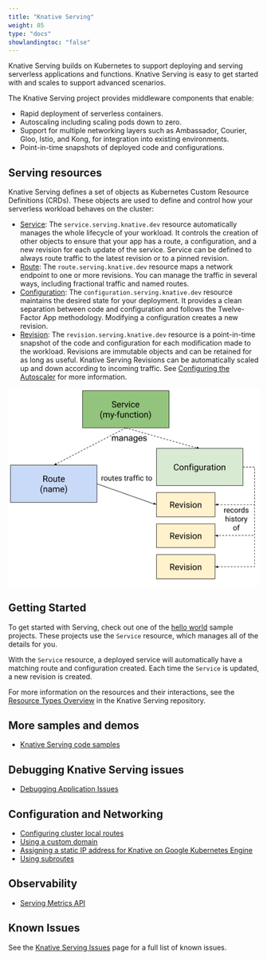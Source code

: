 ```yaml
---
title: "Knative Serving"
weight: 05
type: "docs"
showlandingtoc: "false"
---
```


Knative Serving builds on Kubernetes to support deploying and serving serverless applications and functions. Knative Serving is easy to get started with and scales to support advanced scenarios.

The Knative Serving project provides middleware components that enable:

- Rapid deployment of serverless containers.
- Autoscaling including scaling pods down to zero.
- Support for multiple networking layers such as Ambassador, Courier, Gloo, Istio, and Kong, for integration into existing environments.
- Point-in-time snapshots of deployed code and configurations.

## Serving resources

Knative Serving defines a set of objects as Kubernetes Custom Resource
Definitions (CRDs). These objects are used to define and control how your
serverless workload behaves on the cluster:

- [Service](https://github.com/knative/specs/blob/main/specs/serving/knative-api-specification-1.0.md#service):
  The `service.serving.knative.dev` resource automatically manages the whole
  lifecycle of your workload. It controls the creation of other objects to
  ensure that your app has a route, a configuration, and a new revision for each
  update of the service. Service can be defined to always route traffic to the
  latest revision or to a pinned revision.
- [Route](https://github.com/knative/specs/blob/main/specs/serving/knative-api-specification-1.0.md#route):
  The `route.serving.knative.dev` resource maps a network endpoint to one or
  more revisions. You can manage the traffic in several ways, including
  fractional traffic and named routes.
- [Configuration](https://github.com/knative/specs/blob/main/specs/serving/knative-api-specification-1.0.md#configuration):
  The `configuration.serving.knative.dev` resource maintains the desired state
  for your deployment. It provides a clean separation between code and
  configuration and follows the Twelve-Factor App methodology. Modifying a
  configuration creates a new revision.
- [Revision](https://github.com/knative/specs/blob/main/specs/serving/knative-api-specification-1.0.md#revision):
  The `revision.serving.knative.dev` resource is a point-in-time snapshot of the
  code and configuration for each modification made to the workload. Revisions
  are immutable objects and can be retained for as long as useful. Knative
  Serving Revisions can be automatically scaled up and down according to
  incoming traffic. See
  [Configuring the Autoscaler](./autoscaling) for more
  information.

![Diagram that displays how the Serving resources coordinate with each other.](https://github.com/knative/serving/raw/main/docs/spec/images/object_model.png)

## Getting Started

To get started with Serving, check out one of the [hello world](./samples/)
sample projects. These projects use the `Service` resource, which manages all of
the details for you.

With the `Service` resource, a deployed service will automatically have a
matching route and configuration created. Each time the `Service` is updated, a
new revision is created.

For more information on the resources and their interactions, see the [Resource Types Overview](https://github.com/knative/specs/blob/main/specs/serving/overview.md) in the Knative Serving repository.

## More samples and demos

- [Knative Serving code samples](./samples/)

## Debugging Knative Serving issues

- [Debugging Application Issues](./debugging-application-issues)

## Configuration and Networking

- [Configuring cluster local routes](./cluster-local-route)
- [Using a custom domain](./using-a-custom-domain)
- [Assigning a static IP address for Knative on Google Kubernetes Engine](./gke-assigning-static-ip-address)
- [Using subroutes](./using-subroutes)

## Observability

- [Serving Metrics API](./metrics)

## Known Issues

See the [Knative Serving Issues](https://github.com/knative/serving/issues) page
for a full list of known issues.
